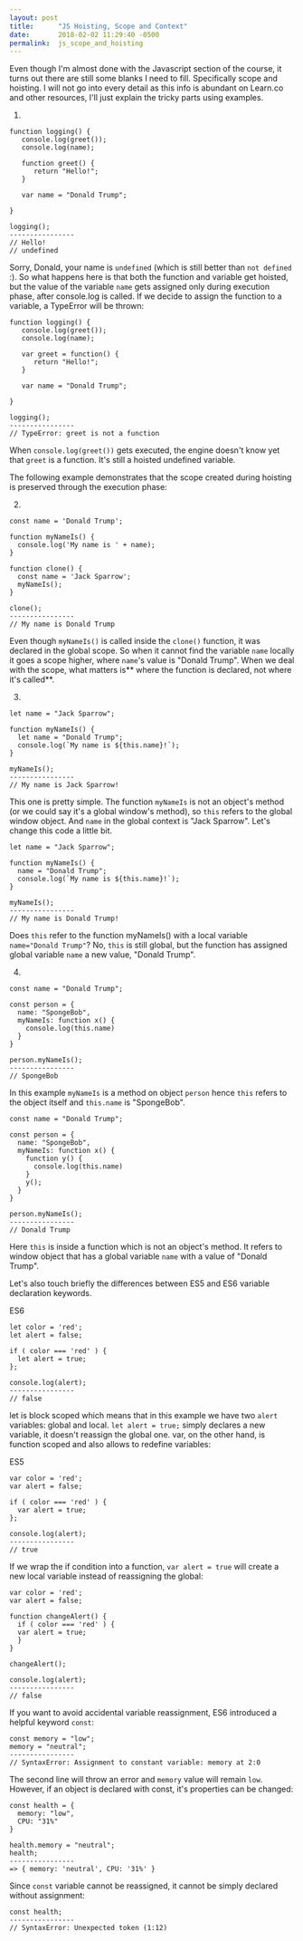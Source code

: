 ```yaml
---
layout: post
title:      "JS Hoisting, Scope and Context"
date:       2018-02-02 11:29:40 -0500
permalink:  js_scope_and_hoisting
---
```


Even though I'm almost done with the Javascript section of the course, it turns out there are still some blanks I need to fill. Specifically scope and hoisting. I will not go into every detail as this info is abundant on Learn.co and other resources, I'll just explain the tricky parts using examples. 

1.
```
function logging() {
   console.log(greet());
   console.log(name);
   
   function greet() {
      return "Hello!";
   }
	 
   var name = "Donald Trump";

}

logging();
----------------
// Hello!
// undefined
```

Sorry, Donald, your name is `undefined` (which is still better than `not defined` :). So what happens here is that both the function and variable get hoisted, but the value of the variable `name` gets assigned only during execution phase, after console.log is called. If we decide to assign the function to a variable, a TypeError will be thrown: 

```
function logging() {
   console.log(greet());
   console.log(name);
   
   var greet = function() {
      return "Hello!";
   }
	 
   var name = "Donald Trump";

}

logging();
----------------
// TypeError: greet is not a function
```

When `console.log(greet())` gets executed, the engine doesn't know yet that `greet` is a function. It's still a hoisted undefined variable. 

The following example demonstrates that the scope created during hoisting is preserved through the execution phase: 

2.
```
const name = 'Donald Trump';
 
function myNameIs() {
  console.log('My name is ' + name);
}
 
function clone() {
  const name = 'Jack Sparrow';
  myNameIs();
}

clone();
----------------
// My name is Donald Trump
```

Even though `myNameIs()` is called inside the `clone()` function, it was declared in the global scope. So when it cannot find the variable `name` locally it goes a scope higher, where `name`'s value is "Donald Trump". When we deal with the scope, what matters is** where the function is declared, not where it's called**. 

3.
```
let name = "Jack Sparrow";

function myNameIs() {
  let name = "Donald Trump";
  console.log(`My name is ${this.name}!`);
}

myNameIs();
----------------
// My name is Jack Sparrow!
```

This one is pretty simple. The function `myNameIs` is not an object's method (or we could say it's a global window's method), so `this` refers to the global window object. And `name` in the global context is "Jack Sparrow". Let's change this code a little bit. 

```
let name = "Jack Sparrow";

function myNameIs() {
  name = "Donald Trump";
  console.log(`My name is ${this.name}!`);
}

myNameIs();
----------------
// My name is Donald Trump!
```

Does `this` refer to the function myNameIs() with a local variable `name="Donald Trump"`? No, `this` is still global, but the function has assigned global variable `name` a new value, "Donald Trump".

4.
```
const name = "Donald Trump";

const person = {
  name: "SpongeBob",
  myNameIs: function x() {
    console.log(this.name)
  }
}

person.myNameIs();
----------------
// SpongeBob
```

In this example `myNameIs` is a method on object `person` hence `this` refers to the object itself and `this.name` is "SpongeBob". 

```
const name = "Donald Trump";

const person = {
  name: "SpongeBob",
  myNameIs: function x() {
    function y() {
      console.log(this.name)
    }
    y();
  }
}

person.myNameIs();
----------------
// Donald Trump
```
 
Here `this` is inside a function which is not an object's method. It refers to window object that has a global variable `name` with a value of "Donald Trump".

Let's also touch briefly the differences between ES5 and ES6 variable declaration keywords.

ES6
```
let color = 'red';
let alert = false;

if ( color === 'red' ) {
  let alert = true;
};

console.log(alert);
----------------
// false
```

let is block scoped which means that in this example we have two `alert` variables: global and local. `let alert = true;` simply declares a new variable, it doesn't reassign the global one. var, on the other hand, is function scoped and also allows to redefine variables: 

ES5
```
var color = 'red';
var alert = false;

if ( color === 'red' ) {
  var alert = true;
};

console.log(alert);
----------------
// true
```

If we wrap the if condition into a function, `var alert = true` will create a new local variable instead of reassigning the global:

```
var color = 'red';
var alert = false;

function changeAlert() {
  if ( color === 'red' ) {
  var alert = true;
  }
}

changeAlert();

console.log(alert);
----------------
// false
```

If you want to avoid accidental variable reassignment, ES6 introduced a helpful keyword `const`:

```
const memory = "low";
memory = "neutral";
----------------
// SyntaxError: Assignment to constant variable: memory at 2:0
```

The second line will throw an error and `memory` value will remain `low`. However, if an object is declared with const, it's properties can be changed: 

```
const health = {
  memory: "low",
  CPU: "31%"
}

health.memory = "neutral";
health;
----------------
=> { memory: 'neutral', CPU: '31%' }
```

Since `const` variable cannot be reassigned, it cannot be simply declared without assignment: 

```
const health;
----------------
// SyntaxError: Unexpected token (1:12)
```






